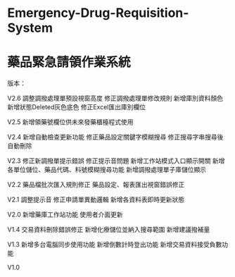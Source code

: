 # Emergency-Drug-Requisition-System
藥品緊急請領作業系統
====
版本：

V2.6
調整調撥處理單預設視窗高度
修正調撥處理單修改規則
新增庫別資料顏色
新增狀態Deleted灰色底色
修正Excel匯出庫別欄位

V2.5
新增領藥號欄位供未來發藥櫃檯程式使用

V2.4
新增自動檢查更新功能
修正藥品設定關鍵字模糊搜尋
修正搜尋字串搜尋後自動刪除

V2.3
修正新調撥單提示錯誤
修正提示音問題
新增工作站模式入口顯示開關
新增各單位儲位、藥品代碼、料號模糊搜尋功能
新增調撥處理單子庫儲位顯示

V2.2
藥品檔批次匯入規則修正
藥品設定、報表匯出視窗錯誤修正

V2.1
調整提示音
修正申請單異動邏輯
新增各資料表即時更新狀態

V2.0
新增藥庫工作站功能
使用者介面更新

V1.4
交易資料刪除錯誤修正
新增化療儲位並納入搜尋範圍
新增建議撥補量

V1.3
新增多台電腦同步使用功能
新增倒數計時登出功能
新增交易資料接受負數功能

V1.0
